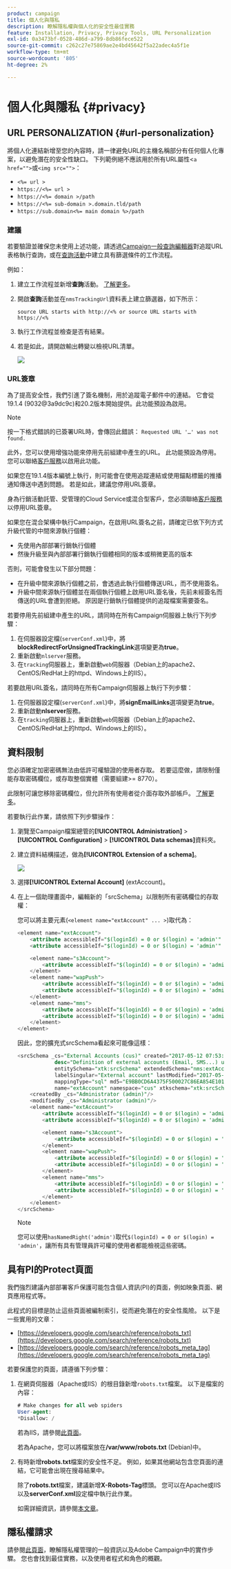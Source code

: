 ```yaml
---
product: campaign
title: 個人化與隱私
description: 瞭解隱私權與個人化的安全性最佳實務
feature: Installation, Privacy, Privacy Tools, URL Personalization
exl-id: 0a3473bf-0528-486d-a799-8db86fece522
source-git-commit: c262c27e75869ae2e4bd45642f5a22adec4a5f1e
workflow-type: tm+mt
source-wordcount: '805'
ht-degree: 2%

---
```


# 個人化與隱私 {#privacy}

## URL PERSONALIZATION {#url-personalization}

將個人化連結新增至您的內容時，請一律避免URL的主機名稱部分有任何個人化專案，以避免潛在的安全性缺口。 下列範例絕不應該用於所有URL屬性&lt;`a href="">`或`<img src="">`：

* `<%= url >`
* `https://<%= url >`
* `https://<%= domain >/path`
* `https://<%= sub-domain >.domain.tld/path`
* `https://sub.domain<%= main domain %>/path`

### 建議

若要驗證並確保您未使用上述功能，請透過[Campaign一般查詢編輯器](../../platform/using/steps-to-create-a-query.md)對追蹤URL表格執行查詢，或在[查詢活動](../../workflow/using/query.md)中建立具有篩選條件的工作流程。

例如：

1. 建立工作流程並新增&#x200B;**查詢**&#x200B;活動。 [了解更多](../../workflow/using/query.md)。

1. 開啟&#x200B;**查詢**&#x200B;活動並在`nmsTrackingUrl`資料表上建立篩選器，如下所示：

   `source URL starts with http://<% or source URL starts with https://<%`

1. 執行工作流程並檢查是否有結果。

1. 若是如此，請開啟輸出轉變以檢視URL清單。

   ![](assets/privacy-query-dynamic-url.png)


### URL簽章

為了提高安全性，我們引進了簽名機制，用於追蹤電子郵件中的連結。 它會從19.1.4 (9032@3a9dc9c)和20.2版本開始提供。此功能預設為啟用。

>[!NOTE]
>
>按一下格式錯誤的已簽署URL時，會傳回此錯誤： `Requested URL '…' was not found.`

此外，您可以使用增強功能來停用先前組建中產生的URL。 此功能預設為停用。 您可以聯絡[客戶服務](https://helpx.adobe.com/tw/enterprise/admin-guide.html/enterprise/using/support-for-experience-cloud.ug.html)以啟用此功能。

如果您在19.1.4版本編號上執行，則可能會在使用追蹤連結或使用錨點標籤的推播通知傳送中遇到問題。 若是如此，建議您停用URL簽章。

身為行銷活動託管、受管理的Cloud Service或混合型客戶，您必須聯絡[客戶服務](https://helpx.adobe.com/tw/enterprise/using/support-for-experience-cloud.html)以停用URL簽章。

如果您在混合架構中執行Campaign，在啟用URL簽名之前，請確定已依下列方式升級代管的中間來源執行個體：

* 先使用內部部署行銷執行個體
* 然後升級至與內部部署行銷執行個體相同的版本或稍微更高的版本

否則，可能會發生以下部分問題：

* 在升級中間來源執行個體之前，會透過此執行個體傳送URL，而不使用簽名。
* 升級中間來源執行個體並在兩個執行個體上啟用URL簽名後，先前未經簽名而傳送的URL會遭到拒絕。 原因是行銷執行個體提供的追蹤檔案需要簽名。

若要停用先前組建中產生的URL，請同時在所有Campaign伺服器上執行下列步驟：

1. 在伺服器設定檔(`serverConf.xml`)中，將&#x200B;**blockRedirectForUnsignedTrackingLink**&#x200B;選項變更為&#x200B;**true**。
1. 重新啟動`nlserver`服務。
1. 在`tracking`伺服器上，重新啟動`web`伺服器（Debian上的apache2、CentOS/RedHat上的httpd、Windows上的IIS）。

若要啟用URL簽名，請同時在所有Campaign伺服器上執行下列步驟：

1. 在伺服器設定檔(`serverConf.xml`)中，將&#x200B;**signEmailLinks**&#x200B;選項變更為&#x200B;**true**。
1. 重新啟動&#x200B;**nlserver**&#x200B;服務。
1. 在`tracking`伺服器上，重新啟動`web`伺服器（Debian上的apache2、CentOS/RedHat上的httpd、Windows上的IIS）。

## 資料限制

您必須確定加密密碼無法由低許可權驗證的使用者存取。 若要這麼做，請限制僅能存取密碼欄位，或存取整個實體（需要組建>= 8770）。

此限制可讓您移除密碼欄位，但允許所有使用者從介面存取外部帳戶。 [了解更多](../../configuration/using/restricting-pii-view.md)。

若要執行此作業，請依照下列步驟操作：

1. 瀏覽至Campaign檔案總管的&#x200B;**[!UICONTROL Administration]** > **[!UICONTROL Configuration]** > **[!UICONTROL Data schemas]**&#x200B;資料夾。

1. 建立資料結構描述，做為&#x200B;**[!UICONTROL Extension of a schema]**。

   ![](assets/privacy-data-restriction.png)

1. 選擇&#x200B;**[!UICONTROL External Account]** (extAccount)。

1. 在上一個助理畫面中，編輯新的「srcSchema」以限制所有密碼欄位的存取權：

   您可以將主要元素(`<element name="extAccount" ... >`)取代為：

   ```sql
   <element name="extAccount">
       <attribute accessibleIf="$(loginId) = 0 or $(login) = 'admin'" name="password"/>
       <attribute accessibleIf="$(loginId) = 0 or $(login) = 'admin'" name="clientSecret"/>
   
       <element name="s3Account">
           <attribute accessibleIf="$(loginId) = 0 or $(login) = 'admin'" name="awsSecret"/>
       </element>
       <element name="wapPush">
           <attribute accessibleIf="$(loginId) = 0 or $(login) = 'admin'" name="password"/>
           <attribute accessibleIf="$(loginId) = 0 or $(login) = 'admin'" name="clientSecret"/>
       </element>
       <element name="mms">
           <attribute accessibleIf="$(loginId) = 0 or $(login) = 'admin'" name="password"/>
           <attribute accessibleIf="$(loginId) = 0 or $(login) = 'admin'" name="clientSecret"/>
       </element>
   </element>
   ```

   因此，您的擴充式srcSchema看起來可能像這樣：

   ```sql
   <srcSchema _cs="External Accounts (cus)" created="2017-05-12 07:53:49.691Z" createdBy-id="0"
               desc="Definition of external accounts (Email, SMS...) used by the modules"
               entitySchema="xtk:srcSchema" extendedSchema="nms:extAccount" img="" label="External Accounts"
               labelSingular="External account" lastModified="2017-05-12 08:33:49.365Z"
               mappingType="sql" md5="E9BB0CD6A4375F500027C86EA854E101" modifiedBy-id="0"
               name="extAccount" namespace="cus" xtkschema="xtk:srcSchema">
       <createdBy _cs="Administrator (admin)"/>
       <modifiedBy _cs="Administrator (admin)"/>
       <element name="extAccount">
           <attribute accessibleIf="$(loginId) = 0 or $(login) = 'admin'" name="password"/>
           <attribute accessibleIf="$(loginId) = 0 or $(login) = 'admin'" name="clientSecret"/>
   
           <element name="s3Account">
               <attribute accessibleIf="$(loginId) = 0 or $(login) = 'admin'" name="awsSecret"/>
           </element>
           <element name="wapPush">
               <attribute accessibleIf="$(loginId) = 0 or $(login) = 'admin'" name="password"/>
               <attribute accessibleIf="$(loginId) = 0 or $(login) = 'admin'" name="clientSecret"/>
           </element>
           <element name="mms">
               <attribute accessibleIf="$(loginId) = 0 or $(login) = 'admin'" name="password"/>
               <attribute accessibleIf="$(loginId) = 0 or $(login) = 'admin'" name="clientSecret"/>
           </element>
       </element>
   </srcSchema>    
   ```

   >[!NOTE]
   >
   >您可以使用`hasNamedRight('admin')`取代`$(loginId) = 0 or $(login) = 'admin'`，讓所有具有管理員許可權的使用者都能檢視這些密碼。

## 具有PI的Protect頁面

我們強烈建議內部部署客戶保護可能包含個人資訊(PI)的頁面，例如映象頁面、網頁應用程式等。

此程式的目標是防止這些頁面被編制索引，從而避免潛在的安全性風險。 以下是一些實用的文章：

* [https://developers.google.com/search/reference/robots_txt](https://developers.google.com/search/reference/robots_txt)
* [https://developers.google.com/search/reference/robots_meta_tag](https://developers.google.com/search/reference/robots_meta_tag)

若要保護您的頁面，請遵循下列步驟：

1. 在網頁伺服器（Apache或IIS）的根目錄新增`robots.txt`檔案。 以下是檔案的內容：

   ```sql
   # Make changes for all web spiders
   User-agent:
   *Disallow: /
   ```

   若為IIS，請參閱[此頁面](https://docs.microsoft.com/en-us/iis/extensions/iis-search-engine-optimization-toolkit/managing-robotstxt-and-sitemap-files)。

   若為Apache，您可以將檔案放在&#x200B;**/var/www/robots.txt** (Debian)中。

1. 有時新增&#x200B;**robots.txt**&#x200B;檔案的安全性不足。 例如，如果其他網站包含您頁面的連結，它可能會出現在搜尋結果中。

   除了&#x200B;**robots.txt**&#x200B;檔案，建議新增&#x200B;**X-Robots-Tag**&#x200B;標頭。 您可以在Apache或IIS以及&#x200B;**serverConf.xml**&#x200B;設定檔中執行此作業。

   如需詳細資訊，請參閱[本文章](https://developers.google.com/search/reference/robots_meta_tag)。


## 隱私權請求

請參閱[此頁面](../../platform/using/privacy-management.md)，瞭解隱私權管理的一般資訊以及Adobe Campaign中的實作步驟。 您也會找到最佳實務，以及使用者程式和角色的概觀。
